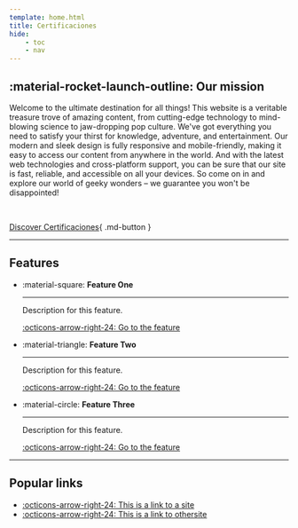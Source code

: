 ```yaml
---
template: home.html
title: Certificaciones
hide:
    - toc
    - nav
---
```


## :material-rocket-launch-outline: Our mission

Welcome to the ultimate destination for all things! This website is a veritable treasure trove of amazing content, from cutting-edge technology to mind-blowing science to jaw-dropping pop culture. We've got everything you need to satisfy your thirst for knowledge, adventure, and entertainment. Our modern and sleek design is fully responsive and mobile-friendly, making it easy to access our content from anywhere in the world. And with the latest web technologies and cross-platform support, you can be sure that our site is fast, reliable, and accessible on all your devices. So come on in and explore our world of geeky wonders – we guarantee you won't be disappointed!

</br>

[Discover Certificaciones](#){ .md-button }

---

## Features

<div class="cards row-auto" markdown>

- :material-square: **Feature One**  

    ---  

    Description for this feature.

    [:octicons-arrow-right-24: Go to the feature](#)

- :material-triangle: **Feature Two**  

    ---  

    Description for this feature.

    [:octicons-arrow-right-24: Go to the feature](#)

- :material-circle: **Feature Three**  

    ---  

    Description for this feature.

    [:octicons-arrow-right-24: Go to the feature](#)

</div>

---

## Popular links

<div class="grid row-2" markdown>

- [:octicons-arrow-right-24: This is a link to a site](#)
- [:octicons-arrow-right-24: This is a link to othersite](#)


</div>
